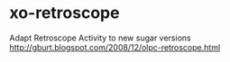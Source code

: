 xo-retroscope
=============

Adapt Retroscope Activity to new sugar versions http://gburt.blogspot.com/2008/12/olpc-retroscope.html
